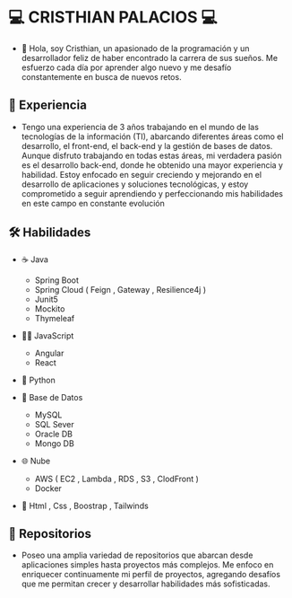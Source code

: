 # 💻 CRISTHIAN PALACIOS 💻

- 👋 
Hola, soy Cristhian, un apasionado de la programación y un desarrollador feliz de haber encontrado la carrera de sus sueños. Me esfuerzo cada día por aprender algo nuevo y me desafío constantemente en busca de nuevos retos.

## 📜 Experiencia

   - Tengo una experiencia de 3 años trabajando en el mundo de las tecnologías de la información (TI), abarcando diferentes áreas como el desarrollo, el front-end, el back-end y la gestión de bases de datos. Aunque disfruto trabajando en todas estas áreas, mi verdadera pasión es el desarrollo back-end, donde he obtenido una mayor experiencia y habilidad. Estoy enfocado en seguir creciendo y mejorando en el desarrollo de aplicaciones y soluciones tecnológicas, y estoy comprometido a seguir aprendiendo y perfeccionando mis habilidades en este campo en constante evolución

## 🛠 Habilidades

- ☕️ Java
    - Spring Boot
    - Spring Cloud ( Feign , Gateway , Resilience4j )
    - Junit5
    - Mockito
    - Thymeleaf
    
- 👨‍💻 JavaScript 
     - Angular
     - React
     
- 🐍 Python
  
- 💾 Base de Datos
    - MySQL
    - SQL Sever
    - Oracle DB
    - Mongo DB 
 
- 🌐 Nube
    - AWS ( EC2 , Lambda , RDS , S3 , ClodFront )
    - Docker 
     
- 🎨 Html , Css , Boostrap , Tailwinds

## 🔑 Repositorios

- Poseo una amplia variedad de repositorios que abarcan desde aplicaciones simples hasta proyectos más complejos. Me enfoco en enriquecer continuamente mi perfil de proyectos, agregando desafíos que me permitan crecer y desarrollar habilidades más sofisticadas. 

<!---
CristhianProgramming/CristhianProgramming is a ✨ special ✨ repository because its `README.md` (this file) appears on your GitHub profile.
You can click the Preview link to take a look at your changes.
--->
